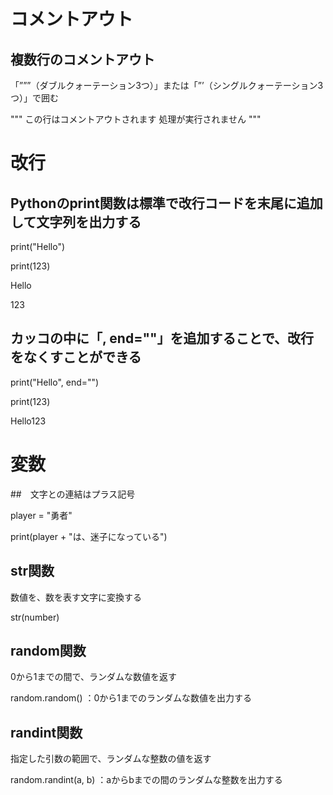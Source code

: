 # コメントアウト

## 複数行のコメントアウト

「”””（ダブルクォーテーション3つ）」または「”’（シングルクォーテーション3つ）」で囲む

"""
この行はコメントアウトされます
処理が実行されません
"""


# 改行
## Pythonのprint関数は標準で改行コードを末尾に追加して文字列を出力する

print("Hello")

print(123)

Hello

123

## カッコの中に「, end=""」を追加することで、改行をなくすことができる

print("Hello", end="")

print(123)

Hello123

# 変数
##　文字との連結はプラス記号

player = "勇者"

print(player + "は、迷子になっている")

## str関数
数値を、数を表す文字に変換する

str(number) 

## random関数
0から1までの間で、ランダムな数値を返す

random.random() ：0から1までのランダムな数値を出力する


## randint関数
指定した引数の範囲で、ランダムな整数の値を返す

random.randint(a, b) ：aからbまでの間のランダムな整数を出力する
